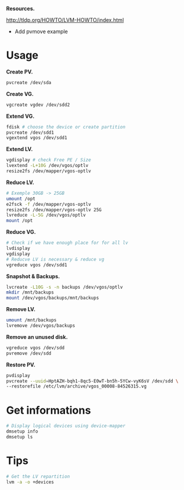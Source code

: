**Resources.**

<http://tldp.org/HOWTO/LVM-HOWTO/index.html>

-   Add pvmove example

Usage
=====

**Create PV.**

``` bash
pvcreate /dev/sda
```

**Create VG.**

``` bash
vgcreate vgdev /dev/sdd2
```

**Extend VG.**

``` bash
fdisk # choose the device or create partition
pvcreate /dev/sdd1
vgextend vgos /dev/sdd1
```

**Extend LV.**

``` bash
vgdisplay # check Free PE / Size
lvextend -L+10G /dev/vgos/optlv
resize2fs /dev/mapper/vgos-optlv
```

**Reduce LV.**

``` bash
# Exemple 30GB -> 25GB
umount /opt
e2fsck -f /dev/mapper/vgos-optlv
resize2fs /dev/mapper/vgos-optlv 25G
lvreduce -L-5G /dev/vgos/optlv
mount /opt
```

**Reduce VG.**

``` bash
# Check if we have enough place for for all lv
lvdisplay
vgdisplay
# Reducve LV is necessary & reduce vg
vgreduce vgos /dev/sdd1
```

**Snapshot & Backups.**

``` bash
lvcreate -L10G -s -n backups /dev/vgos/optlv
mkdir /mnt/backups
mount /dev/vgos/backups/mnt/backups
```

**Remove LV.**

``` bash
umount /mnt/backups
lvremove /dev/vgos/backups
```

**Remove an unused disk.**

``` bash
vgreduce vgos /dev/sdd
pvremove /dev/sdd
```

**Restore PV.**

``` bash
pvdisplay
pvcreate --uuid=HptAZH-bqh1-8qc5-E0wT-bn5h-5YCw-vyK6sV /dev/sdd \
--restorefile /etc/lvm/archive/vgos_00008-84526315.vg
```

Get informations
================

``` bash
# Display logical devices using device-mapper
dmsetup info
dmsetup ls
```

Tips
====

``` bash
# Get the LV repartition
lvm -a -o +devices
```
